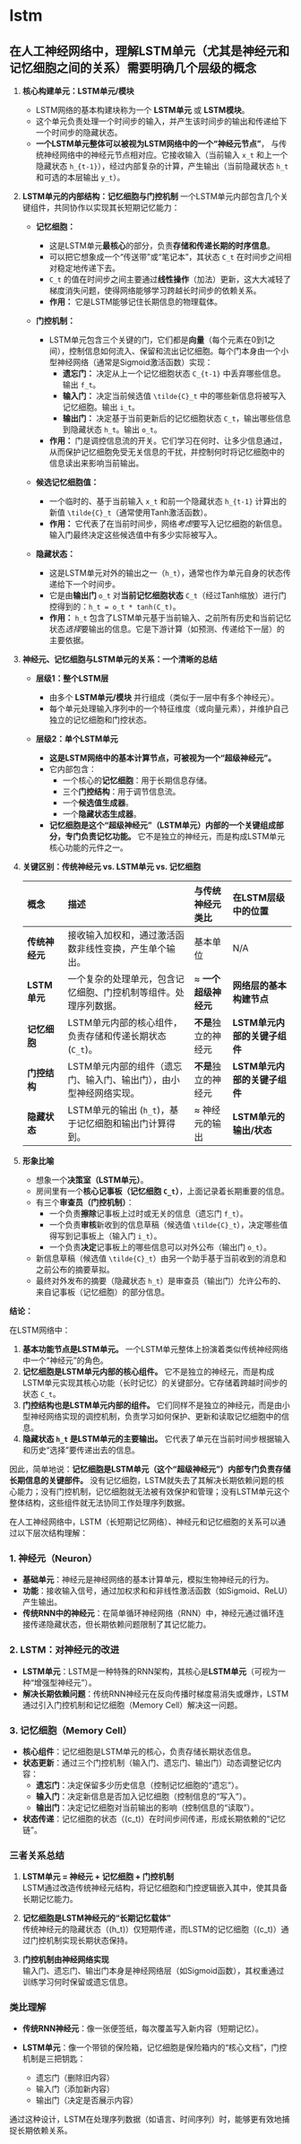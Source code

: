 # lstm

## 在人工神经网络中，理解LSTM单元（尤其是神经元和记忆细胞之间的关系）需要明确几个层级的概念

1. **核心构建单元：LSTM单元/模块**
    * LSTM网络的基本构建块称为一个 **LSTM单元** 或 **LSTM模块**。
    * 这个单元负责处理一个时间步的输入，并产生该时间步的输出和传递给下一个时间步的隐藏状态。
    * **一个LSTM单元整体可以被视为LSTM网络中的一个“神经元节点”**， 与传统神经网络中的神经元节点相对应。它接收输入（当前输入 `x_t` 和上一个隐藏状态 `h_{t-1}`），经过内部复杂的计算，产生输出（当前隐藏状态 `h_t` 和可选的本层输出 `y_t`）。

2. **LSTM单元的内部结构：记忆细胞与门控机制**
    一个LSTM单元内部包含几个关键组件，共同协作以实现其长短期记忆能力：

    * **记忆细胞：**
        * 这是LSTM单元**最核心**的部分，负责**存储和传递长期的时序信息**。
        * 可以把它想象成一个“传送带”或“笔记本”，其状态 `C_t` 在时间步之间相对稳定地传递下去。
        * `C_t` 的值在时间步之间主要通过**线性操作**（加法）更新，这大大减轻了梯度消失问题，使得网络能够学习跨越长时间步的依赖关系。
        * **作用：** 它是LSTM能够记住长期信息的物理载体。

    * **门控机制：**
        * LSTM单元包含三个关键的门，它们都是**向量**（每个元素在0到1之间），控制信息如何流入、保留和流出记忆细胞。每个门本身由一个小型神经网络（通常是Sigmoid激活函数）实现：
            * **遗忘门：** 决定从上一个记忆细胞状态 `C_{t-1}` 中丢弃哪些信息。输出 `f_t`。
            * **输入门：** 决定当前候选值 `\tilde{C}_t` 中的哪些新信息将被写入记忆细胞。输出 `i_t`。
            * **输出门：** 决定基于当前更新后的记忆细胞状态 `C_t`，输出哪些信息到隐藏状态 `h_t`。输出 `o_t`。
        * **作用：** 门是调控信息流的开关。它们学习在何时、让多少信息通过，从而保护记忆细胞免受无关信息的干扰，并控制何时将记忆细胞中的信息读出来影响当前输出。

    * **候选记忆细胞值：**
        * 一个临时的、基于当前输入 `x_t` 和前一个隐藏状态 `h_{t-1}` 计算出的新值 `\tilde{C}_t`（通常使用Tanh激活函数）。
        * **作用：** 它代表了在当前时间步，网络*考虑*要写入记忆细胞的新信息。输入门最终决定这些候选值中有多少实际被写入。

    * **隐藏状态：**
        * 这是LSTM单元对外的输出之一（`h_t`），通常也作为单元自身的状态传递给下一个时间步。
        * 它是由**输出门** `o_t` 对**当前记忆细胞状态** `C_t`（经过Tanh缩放）进行门控得到的：`h_t = o_t * tanh(C_t)`。
        * **作用：** `h_t` 包含了LSTM单元基于当前输入、之前所有历史和当前记忆状态*选择*要输出的信息。它是下游计算（如预测、传递给下一层）的主要依据。

3. **神经元、记忆细胞与LSTM单元的关系：一个清晰的总结**

    * **层级1：整个LSTM层**
        * 由多个 **LSTM单元/模块** 并行组成（类似于一层中有多个神经元）。
        * 每个单元处理输入序列中的一个特征维度（或向量元素），并维护自己独立的记忆细胞和门控状态。

    * **层级2：单个LSTM单元**
        * **这是LSTM网络中的基本计算节点，可被视为一个“超级神经元”。**
        * 它内部包含：
            * 一个核心的**记忆细胞**：用于长期信息存储。
            * 三个**门控结构**：用于调节信息流。
            * 一个**候选值生成器**。
            * 一个**隐藏状态生成器**。
        * **记忆细胞是这个“超级神经元”（LSTM单元）内部的一个关键组成部分，专门负责记忆功能。** 它不是独立的神经元，而是构成LSTM单元核心功能的元件之一。

4. **关键区别：传统神经元 vs. LSTM单元 vs. 记忆细胞**

    | 概念          | 描述                                                                 | 与传统神经元类比       | 在LSTM层级中的位置               |
    | :------------ | :------------------------------------------------------------------- | :--------------------- | :------------------------------ |
    | **传统神经元** | 接收输入加权和，通过激活函数非线性变换，产生单个输出。               | 基本单位               | N/A                             |
    | **LSTM单元**  | 一个复杂的处理单元，包含记忆细胞、门控机制等组件。处理序列数据。     | ≈ **一个超级神经元**   | **网络层的基本构建节点**        |
    | **记忆细胞**  | LSTM单元内部的核心组件，负责存储和传递长期状态 (`C_t`)。             | **不是**独立的神经元 | **LSTM单元内部的关键子组件**    |
    | **门控结构**  | LSTM单元内部的组件（遗忘门、输入门、输出门），由小型神经网络实现。 | **不是**独立的神经元 | **LSTM单元内部的关键子组件**    |
    | **隐藏状态**  | LSTM单元的输出 (`h_t`)，基于记忆细胞和输出门计算得到。               | ≈ 神经元的输出         | **LSTM单元的输出/状态**         |

5. **形象比喻**

    * 想象一个**决策室（LSTM单元）**。
    * 房间里有一个**核心记事板（记忆细胞 `C_t`）**，上面记录着长期重要的信息。
    * 有三个**审查员（门控机制）**：
        * 一个负责**擦除**记事板上过时或无关的信息（遗忘门 `f_t`）。
        * 一个负责**审核**新收到的信息草稿（候选值 `\tilde{C}_t`），决定哪些值得写到记事板上（输入门 `i_t`）。
        * 一个负责**决定**记事板上的哪些信息可以对外公布（输出门 `o_t`）。
    * 新信息草稿（候选值 `\tilde{C}_t`）由另一个助手基于当前收到的消息和之前公布的摘要草拟。
    * 最终对外发布的摘要（隐藏状态 `h_t`）是审查员（输出门）允许公布的、来自记事板（记忆细胞）的部分信息。

**结论：**

在LSTM网络中：

1. **基本功能节点是LSTM单元。** 一个LSTM单元整体上扮演着类似传统神经网络中一个“神经元”的角色。
2. **记忆细胞是LSTM单元内部的核心组件。** 它不是独立的神经元，而是构成LSTM单元实现其核心功能（长时记忆）的关键部分。它存储着跨越时间步的状态 `C_t`。
3. **门控结构也是LSTM单元内部的组件。** 它们同样不是独立的神经元，而是由小型神经网络实现的调控机制，负责学习如何保护、更新和读取记忆细胞中的信息。
4. **隐藏状态 `h_t` 是LSTM单元的主要输出。** 它代表了单元在当前时间步根据输入和历史“选择”要传递出去的信息。

因此，简单地说：**记忆细胞是LSTM单元（这个“超级神经元”）内部专门负责存储长期信息的关键部件。** 没有记忆细胞，LSTM就失去了其解决长期依赖问题的核心能力；没有门控机制，记忆细胞就无法被有效保护和管理；没有LSTM单元这个整体结构，这些组件就无法协同工作处理序列数据。

在人工神经网络中，LSTM（长短期记忆网络）、神经元和记忆细胞的关系可以通过以下层次结构理解：

### 1. **神经元（Neuron）**

* **基础单元**：神经元是神经网络的基本计算单元，模拟生物神经元的行为。
* **功能**：接收输入信号，通过加权求和和非线性激活函数（如Sigmoid、ReLU）产生输出。
* **传统RNN中的神经元**：在简单循环神经网络（RNN）中，神经元通过循环连接传递隐藏状态，但长期依赖问题限制了其记忆能力。

### 2. **LSTM：对神经元的改进**

* **LSTM单元**：LSTM是一种特殊的RNN架构，其核心是**LSTM单元**（可视为一种“增强型神经元”）。
* **解决长期依赖问题**：传统RNN神经元在反向传播时梯度易消失或爆炸，LSTM通过引入门控机制和记忆细胞（Memory Cell）解决这一问题。

### 3. **记忆细胞（Memory Cell）**

* **核心组件**：记忆细胞是LSTM单元的核心，负责存储长期状态信息。
* **状态更新**：通过三个门控机制（输入门、遗忘门、输出门）动态调整记忆内容：
  * **遗忘门**：决定保留多少历史信息（控制记忆细胞的“遗忘”）。
  * **输入门**：决定新信息是否加入记忆细胞（控制信息的“写入”）。
  * **输出门**：决定记忆细胞对当前输出的影响（控制信息的“读取”）。
* **状态传递**：记忆细胞的状态（\(c_t\)）在时间步间传递，形成长期依赖的“记忆链”。

### **三者关系总结**

1. **LSTM单元 = 神经元 + 记忆细胞 + 门控机制**  
   LSTM通过改造传统神经元结构，将记忆细胞和门控逻辑嵌入其中，使其具备长期记忆能力。

2. **记忆细胞是LSTM神经元的“长期记忆载体”**  
   传统神经元的隐藏状态（\(h_t\)）仅短期传递，而LSTM的记忆细胞（\(c_t\)）通过门控机制实现长期状态保持。

3. **门控机制由神经网络实现**  
   输入门、遗忘门、输出门本身是神经网络层（如Sigmoid函数），其权重通过训练学习何时保留或遗忘信息。

### **类比理解**

* **传统RNN神经元**：像一张便签纸，每次覆盖写入新内容（短期记忆）。

* **LSTM单元**：像一个带锁的保险箱，记忆细胞是保险箱内的“核心文档”，门控机制是三把钥匙：
  * 遗忘门（删除旧内容）
  * 输入门（添加新内容）
  * 输出门（决定是否展示内容）

通过这种设计，LSTM在处理序列数据（如语言、时间序列）时，能够更有效地捕捉长期依赖关系。
